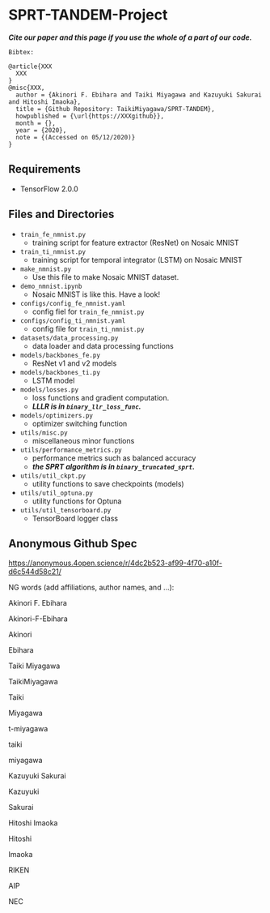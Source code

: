 # SPRT-TANDEM-Project
___Cite our paper and this page if you use the whole of a part of our code.___
```
Bibtex:

@article{XXX
  XXX
}
@misc{XXX,
  author = {Akinori F. Ebihara and Taiki Miyagawa and Kazuyuki Sakurai and Hitoshi Imaoka},
  title = {Github Repository: TaikiMiyagawa/SPRT-TANDEM},
  howpublished = {\url{https://XXXgithub}},
  month = {},
  year = {2020},
  note = {(Accessed on 05/12/2020)}
}
```

## Requirements
- TensorFlow 2.0.0

## Files and Directories
- `train_fe_nmnist.py`
  - training script for feature extractor (ResNet) on Nosaic MNIST
- `train_ti_nmnist.py`
  - training script for temporal integrator (LSTM) on Nosaic MNIST
- `make_nmnist.py`
  - Use this file to make Nosaic MNIST dataset.
- `demo_nmnist.ipynb`
  - Nosaic MNIST is like this. Have a look!
- `configs/config_fe_nmnist.yaml`
  - config fiel for `train_fe_nmnist.py`
- `configs/config_ti_nmnist.yaml`
  - config file for `train_ti_nmnist.py`
- `datasets/data_processing.py`
  - data loader and data processing functions
- `models/backbones_fe.py`
  - ResNet v1 and v2 models
- `models/backbones_ti.py`
  - LSTM model
- `models/losses.py`
  - loss functions and gradient computation. 
  - ___LLLR is in `binary_llr_loss_func`.___
- `models/optimizers.py`
  - optimizer switching function
- `utils/misc.py`
  - miscellaneous minor functions
- `utils/performance_metrics.py`
  - performance metrics such as balanced accuracy 
  - ___the SPRT algorithm is in `binary_truncated_sprt`.___
- `utils/util_ckpt.py`
  - utility functions to save checkpoints (models)
- `utils/util_optuna.py`
  - utility functions for Optuna
- `utils/util_tensorboard.py`
  - TensorBoard logger class

## Anonymous Github Spec
https://anonymous.4open.science/r/4dc2b523-af99-4f70-a10f-d6c544d58c21/

NG words (add affiliations, author names, and ...):

Akinori F. Ebihara

Akinori-F-Ebihara

Akinori

Ebihara

Taiki Miyagawa

TaikiMiyagawa

Taiki

Miyagawa

t-miyagawa

taiki

miyagawa

Kazuyuki Sakurai

Kazuyuki 

Sakurai

Hitoshi Imaoka

Hitoshi

Imaoka

RIKEN

AIP

NEC

